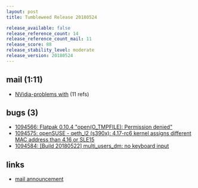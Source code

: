 ```yaml
---
layout: post
title: Tumbleweed Release 20180524

release_available: false
release_reference_count: 14
release_reference_count_mail: 11
release_score: 88
release_stability_level: moderate
release_version: 20180524
---
```


## mail (1:11)

- [NVidia-problems with](https://lists.opensuse.org/opensuse-factory/2018-05/msg00407.html) (11 refs)

## bugs (3)

<!--more-->

- [1094566: Flatpak 0.10.4 "open(O_TMPFILE): Permission denied"](https://bugzilla.opensuse.org/show_bug.cgi?id=1094566)
- [1094575: openSUSE - qeth_l2 (s390x): 4.17-rc6 kernel assigns different MAC address than 4.16 or SLE15](https://bugzilla.opensuse.org/show_bug.cgi?id=1094575)
- [1094584: \[Build 20180522\] multi_users_dm: no keyboard input](https://bugzilla.opensuse.org/show_bug.cgi?id=1094584)



## links

- [mail announcement](https://lists.opensuse.org/opensuse-factory/2018-05/msg00393.html)
